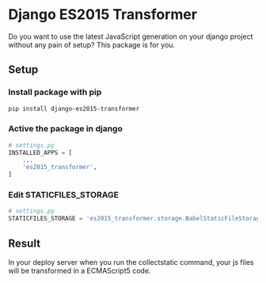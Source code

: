 # Django ES2015 Transformer

Do you want to use the latest JavaScript generation on your django project without any pain of setup? This package is for you.

## Setup

### Install package with pip
```bash
pip install django-es2015-transformer
```

### Active the package in django

```python
# settings.py
INSTALLED_APPS = [
    ...
    'es2015_transformer',
]
```

### Edit STATICFILES_STORAGE
```python
# settings.py
STATICFILES_STORAGE = 'es2015_transformer.storage.BabelStaticFileStorage'
```

## Result

In your deploy server when you run the collectstatic command, your js files will be transformed in a ECMAScript5 code.
